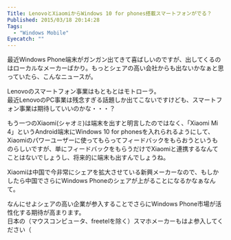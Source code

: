 ```yaml
---
Title: LenovoとXiaomiからWindows 10 for phones搭載スマートフォンがでる？
Published: 2015/03/18 20:14:28
Tags:
  - "Windows Mobile"
Eyecatch: ""
---
```

最近Windows Phone端末がガンガン出てきて喜ばしいのですが、出してくるのはローカルなメーカーばかり。もっとシェアの高い会社からも出ないかなぁと思っていたら、こんなニュースが。  

<?# OEmbed "http://www.engadget.com/2015/03/18/lenovo-windows-phone-finally/" /?>

<?# OEmbed "http://blogs.windows.com/bloggingwindows/2015/03/17/windows-10-launching-this-summer-in-190-countries-and-111-languages/" /?>

<?# OEmbed "http://www.theverge.com/2015/3/18/8240137/lenovo-windows-phone-announcement" /?>

Lenovoのスマートフォン事業はもともとはモトローラ。  
最近LenovoのPC事業は残念すぎる話題しか出てこないですけども、スマートフォン事業は期待していいのかな・・・？  

もう一つのXiaomi(シャオミ)は端末を出すと明言したのではなく、「Xiaomi Mi 4」というAndroid端末にWindows 10 for phonesを入れられるようにして、Xiaomiのパワーユーザーに使ってもらってフィードバックをもらおうというものらしいですが、単にフィードバックをもらうだけでXiaomiと連携するなんてことはないでしょうし、将来的に端末も出すんでしょうね。  

Xiaomiは中国で今非常にシェアを拡大させている新興メーカーなので、もしかしたら中国でさらにWindows Phoneのシェアが上がることになるかなぁなんて。

なんにせよシェアの高い企業が参入することでさらにWindows Phone市場が活性化する期待が高まります。  
日本の（マウスコンピュータ、freetelを除く）スマホメーカーもはよ参入してください（